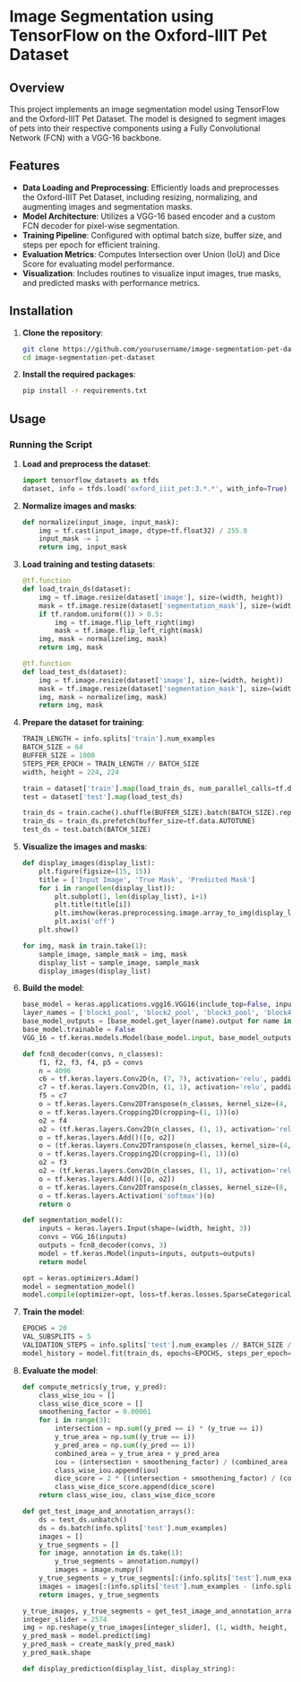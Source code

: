 # Image Segmentation using TensorFlow on the Oxford-IIIT Pet Dataset

## Overview

This project implements an image segmentation model using TensorFlow and the Oxford-IIIT Pet Dataset. The model is designed to segment images of pets into their respective components using a Fully Convolutional Network (FCN) with a VGG-16 backbone.

## Features

- **Data Loading and Preprocessing**: Efficiently loads and preprocesses the Oxford-IIIT Pet Dataset, including resizing, normalizing, and augmenting images and segmentation masks.
- **Model Architecture**: Utilizes a VGG-16 based encoder and a custom FCN decoder for pixel-wise segmentation.
- **Training Pipeline**: Configured with optimal batch size, buffer size, and steps per epoch for efficient training.
- **Evaluation Metrics**: Computes Intersection over Union (IoU) and Dice Score for evaluating model performance.
- **Visualization**: Includes routines to visualize input images, true masks, and predicted masks with performance metrics.

## Installation

1. **Clone the repository**:
    ```bash
    git clone https://github.com/yourusername/image-segmentation-pet-dataset.git
    cd image-segmentation-pet-dataset
    ```

2. **Install the required packages**:
    ```bash
    pip install -r requirements.txt
    ```

## Usage

### Running the Script

1. **Load and preprocess the dataset**:
    ```python
    import tensorflow_datasets as tfds
    dataset, info = tfds.load('oxford_iiit_pet:3.*.*', with_info=True)
    ```

2. **Normalize images and masks**:
    ```python
    def normalize(input_image, input_mask):
        img = tf.cast(input_image, dtype=tf.float32) / 255.0
        input_mask -= 1
        return img, input_mask
    ```

3. **Load training and testing datasets**:
    ```python
    @tf.function
    def load_train_ds(dataset):
        img = tf.image.resize(dataset['image'], size=(width, height))
        mask = tf.image.resize(dataset['segmentation_mask'], size=(width, height))
        if tf.random.uniform(()) > 0.5:
            img = tf.image.flip_left_right(img)
            mask = tf.image.flip_left_right(mask)
        img, mask = normalize(img, mask)
        return img, mask

    @tf.function
    def load_test_ds(dataset):
        img = tf.image.resize(dataset['image'], size=(width, height))
        mask = tf.image.resize(dataset['segmentation_mask'], size=(width, height))
        img, mask = normalize(img, mask)
        return img, mask
    ```

4. **Prepare the dataset for training**:
    ```python
    TRAIN_LENGTH = info.splits['train'].num_examples
    BATCH_SIZE = 64
    BUFFER_SIZE = 1000
    STEPS_PER_EPOCH = TRAIN_LENGTH // BATCH_SIZE
    width, height = 224, 224

    train = dataset['train'].map(load_train_ds, num_parallel_calls=tf.data.AUTOTUNE)
    test = dataset['test'].map(load_test_ds)

    train_ds = train.cache().shuffle(BUFFER_SIZE).batch(BATCH_SIZE).repeat()
    train_ds = train_ds.prefetch(buffer_size=tf.data.AUTOTUNE)
    test_ds = test.batch(BATCH_SIZE)
    ```

5. **Visualize the images and masks**:
    ```python
    def display_images(display_list):
        plt.figure(figsize=(15, 15))
        title = ['Input Image', 'True Mask', 'Predicted Mask']
        for i in range(len(display_list)):
            plt.subplot(1, len(display_list), i+1)
            plt.title(title[i])
            plt.imshow(keras.preprocessing.image.array_to_img(display_list[i]))
            plt.axis('off')
        plt.show()

    for img, mask in train.take(1):
        sample_image, sample_mask = img, mask
        display_list = sample_image, sample_mask
        display_images(display_list)
    ```

6. **Build the model**:
    ```python
    base_model = keras.applications.vgg16.VGG16(include_top=False, input_shape=(width, height, 3))
    layer_names = ['block1_pool', 'block2_pool', 'block3_pool', 'block4_pool', 'block5_pool']
    base_model_outputs = [base_model.get_layer(name).output for name in layer_names]
    base_model.trainable = False
    VGG_16 = tf.keras.models.Model(base_model.input, base_model_outputs)

    def fcn8_decoder(convs, n_classes):
        f1, f2, f3, f4, p5 = convs
        n = 4096
        c6 = tf.keras.layers.Conv2D(n, (7, 7), activation='relu', padding='same', name="conv6")(p5)
        c7 = tf.keras.layers.Conv2D(n, (1, 1), activation='relu', padding='same', name="conv7")(c6)
        f5 = c7
        o = tf.keras.layers.Conv2DTranspose(n_classes, kernel_size=(4, 4), strides=(2, 2), use_bias=False)(f5)
        o = tf.keras.layers.Cropping2D(cropping=(1, 1))(o)
        o2 = f4
        o2 = (tf.keras.layers.Conv2D(n_classes, (1, 1), activation='relu', padding='same'))(o2)
        o = tf.keras.layers.Add()([o, o2])
        o = (tf.keras.layers.Conv2DTranspose(n_classes, kernel_size=(4, 4), strides=(2, 2), use_bias=False))(o)
        o = tf.keras.layers.Cropping2D(cropping=(1, 1))(o)
        o2 = f3
        o2 = (tf.keras.layers.Conv2D(n_classes, (1, 1), activation='relu', padding='same'))(o2)
        o = tf.keras.layers.Add()([o, o2])
        o = tf.keras.layers.Conv2DTranspose(n_classes, kernel_size=(8, 8), strides=(8, 8), use_bias=False)(o)
        o = tf.keras.layers.Activation('softmax')(o)
        return o

    def segmentation_model():
        inputs = keras.layers.Input(shape=(width, height, 3))
        convs = VGG_16(inputs)
        outputs = fcn8_decoder(convs, 3)
        model = tf.keras.Model(inputs=inputs, outputs=outputs)
        return model

    opt = keras.optimizers.Adam()
    model = segmentation_model()
    model.compile(optimizer=opt, loss=tf.keras.losses.SparseCategoricalCrossentropy(from_logits=True), metrics=['accuracy'])
    ```

7. **Train the model**:
    ```python
    EPOCHS = 20
    VAL_SUBSPLITS = 5
    VALIDATION_STEPS = info.splits['test'].num_examples // BATCH_SIZE // VAL_SUBSPLITS
    model_history = model.fit(train_ds, epochs=EPOCHS, steps_per_epoch=STEPS_PER_EPOCH, validation_steps=VALIDATION_STEPS, validation_data=test_ds)
    ```

8. **Evaluate the model**:
    ```python
    def compute_metrics(y_true, y_pred):
        class_wise_iou = []
        class_wise_dice_score = []
        smoothening_factor = 0.00001
        for i in range(3):
            intersection = np.sum((y_pred == i) * (y_true == i))
            y_true_area = np.sum((y_true == i))
            y_pred_area = np.sum((y_pred == i))
            combined_area = y_true_area + y_pred_area
            iou = (intersection + smoothening_factor) / (combined_area - intersection + smoothening_factor)
            class_wise_iou.append(iou)
            dice_score = 2 * ((intersection + smoothening_factor) / (combined_area + smoothening_factor))
            class_wise_dice_score.append(dice_score)
        return class_wise_iou, class_wise_dice_score

    def get_test_image_and_annotation_arrays():
        ds = test_ds.unbatch()
        ds = ds.batch(info.splits['test'].num_examples)
        images = []
        y_true_segments = []
        for image, annotation in ds.take(1):
            y_true_segments = annotation.numpy()
            images = image.numpy()
        y_true_segments = y_true_segments[:(info.splits['test'].num_examples - (info.splits['test'].num_examples % BATCH_SIZE))]
        images = images[:(info.splits['test'].num_examples - (info.splits['test'].num_examples % BATCH_SIZE))]
        return images, y_true_segments

    y_true_images, y_true_segments = get_test_image_and_annotation_arrays()
    integer_slider = 2574
    img = np.reshape(y_true_images[integer_slider], (1, width, height, 3))
    y_pred_mask = model.predict(img)
    y_pred_mask = create_mask(y_pred_mask)
    y_pred_mask.shape

    def display_prediction(display_list, display_string):
       
